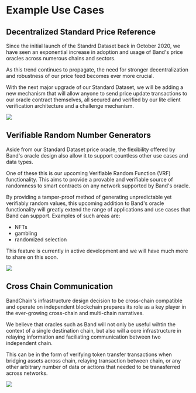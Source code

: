 <!--
order: 11
-->

# Example Use Cases

## Decentralized Standard Price Reference

Since the initial launch of the Standrd Dataset back in October 2020, we have seen an exponential increase in adoption and usage of Band's price oracles across numerous chains and sectors.

As this trend continues to propagate, the need for stronger decentralization and robustness of our price feed becomes ever more crucial.

With the next major upgrade of our Standard Dataset, we will be adding a new mechanism that will allow anyone to send price update transactions to our oracle contract themselves, all secured and verified by our lite client verification architecture and a challenge mechanism.

![](https://i.imgur.com/gDL6llY.png)

## Verifiable Random Number Generators

Aside from our Standard Dataset price oracle, the flexibility offered by Band's oracle design also allow it to support countless other use cases and data types.

One of these this is our upcoming Verifiable Random Function (VRF) functionality. This aims to provide a provable and verifiable source of randomness to smart contracts on any network supported by Band's oracle.

By providing a tamper-proof method of generating unpredictable yet verifiably random values, this upcoming addition to Band's oracle functionality will greatly extend the range of applications and use cases that Band can support. Examples of such areas are:

- NFTs
- gambling
- randomized selection

This feature is currently in active development and we will have much more to share on this soon.

![](https://i.imgur.com/GzCvPyS.png)

## Cross Chain Communication

BandChain's infrastructure design decision to be cross-chain compatible and operate on independent blockchain prepares its role as a key player in the ever-growing cross-chain and multi-chain narratives.

We believe that oracles such as Band will not only be useful wihtin the context of a single destination chain, but also will a core infrastructure in relaying information and faciliating communication between two independent chain.

This can be in the form of verifying token transfer transactions when bridging assets across chain, relaying transaction between chain, or any other arbitrary number of data or actions that needed to be tranasferred across networks.

![](https://i.imgur.com/QitF6gv.png)
